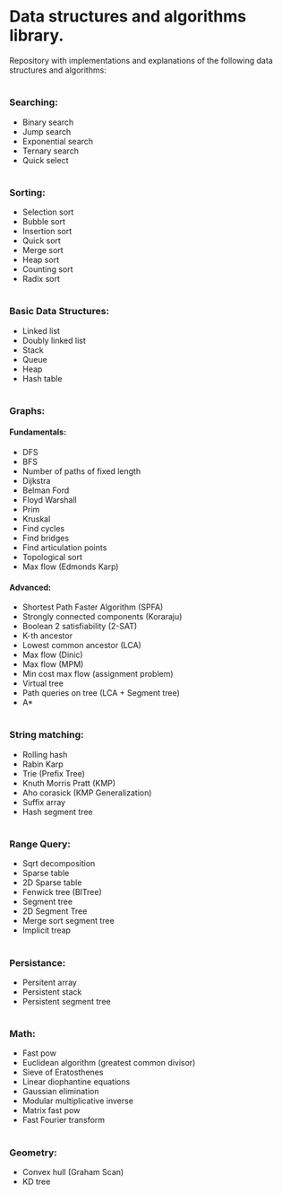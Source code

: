 # Data structures and algorithms library.

<p display="inline">
  Repository with implementations and explanations of the following data structures and algorithms:
</p>

#

### Searching:
  - Binary search 
  - Jump search
  - Exponential search
  - Ternary search
  - Quick select
  
#

### Sorting:
  - Selection sort
  - Bubble sort
  - Insertion sort
  - Quick sort
  - Merge sort
  - Heap sort
  - Counting sort
  - Radix sort
  
#

### Basic Data Structures:
  - Linked list
  - Doubly linked list
  - Stack
  - Queue
  - Heap
  - Hash table
  
#

### Graphs:
#### Fundamentals:
  - DFS
  - BFS
  - Number of paths of fixed length
  - Dijkstra
  - Belman Ford
  - Floyd Warshall
  - Prim
  - Kruskal
  - Find cycles
  - Find bridges
  - Find articulation points
  - Topological sort
  - Max flow (Edmonds Karp)

#### Advanced:
  - Shortest Path Faster Algorithm (SPFA)
  - Strongly connected components (Koraraju)
  - Boolean 2 satisfiability (2-SAT)
  - K-th ancestor
  - Lowest common ancestor (LCA)
  - Max flow (Dinic)
  - Max flow (MPM)
  - Min cost max flow (assignment problem)
  - Virtual tree
  - Path queries on tree (LCA + Segment tree)
  - A*
  
#

### String matching:
  - Rolling hash
  - Rabin Karp
  - Trie (Prefix Tree)
  - Knuth Morris Pratt (KMP)
  - Aho corasick (KMP Generalization)
  - Suffix array
  - Hash segment tree
  
#

### Range Query:
  - Sqrt decomposition
  - Sparse table
  - 2D Sparse table
  - Fenwick tree (BITree)
  - Segment tree
  - 2D Segment Tree
  - Merge sort segment tree
  - Implicit treap
  
#

### Persistance:
  - Persitent array
  - Persistent stack
  - Persistent segment tree
  
#

### Math:
  - Fast pow
  - Euclidean algorithm (greatest common divisor)
  - Sieve of Eratosthenes
  - Linear diophantine equations
  - Gaussian elimination
  - Modular multiplicative inverse
  - Matrix fast pow
  - Fast Fourier transform
  
#

### Geometry:
  - Convex hull (Graham Scan)
  - KD tree
